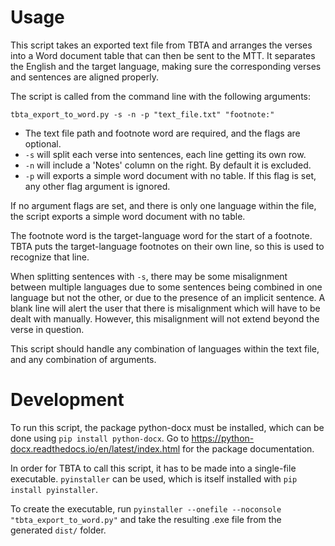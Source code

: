 # Usage

This script takes an exported text file from TBTA and arranges the verses into a Word document table that can then be sent to the MTT. It separates the English and the target language, making sure the corresponding verses and sentences are aligned properly.

The script is called from the command line with the following arguments:

```tbta_export_to_word.py -s -n -p "text_file.txt" "footnote:"```

- The text file path and footnote word are required, and the flags are optional.
- ```-s``` will split each verse into sentences, each line getting its own row.
- ```-n``` will include a 'Notes' column on the right. By default it is excluded.
- ```-p``` will exports a simple word document with no table. If this flag is set, any other flag argument is ignored.

If no argument flags are set, and there is only one language within the file, the script exports a simple word document with no table.

The footnote word is the target-language word for the start of a footnote. TBTA puts the target-language footnotes on their own line, so this is used to recognize that line.

When splitting sentences with ```-s```, there may be some misalignment between multiple languages due to some sentences being combined in one language but not the other, or due to the presence of an implicit sentence. A blank line will alert the user that there is misalignment which will have to be dealt with manually. However, this misalignment will not extend beyond the verse in question.

This script should handle any combination of languages within the text file, and any combination of arguments. 

# Development

To run this script, the package python-docx must be installed, which can be done using ```pip install python-docx```. Go to https://python-docx.readthedocs.io/en/latest/index.html for the package documentation.

In order for TBTA to call this script, it has to be made into a single-file executable. ```pyinstaller``` can be used, which is itself installed with ```pip install pyinstaller```.

To create the executable, run ```pyinstaller --onefile --noconsole "tbta_export_to_word.py"``` and take the resulting .exe file from the generated ```dist/``` folder.